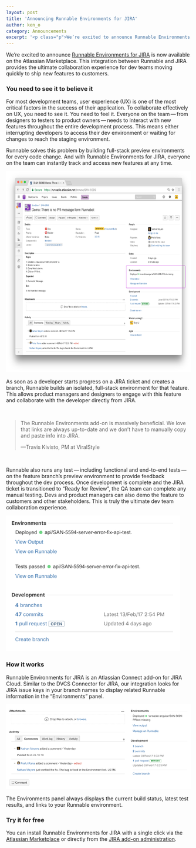 ```yaml
---
layout: post
title: 'Announcing Runnable Environments for JIRA'
author: ken_o
category: Announcements
excerpt: '<p class="p">We’re excited to announce Runnable Environments for JIRA is now available on the Atlassian Marketplace. This integration between Runnable and JIRA provides the ultimate collaboration experience for dev teams moving quickly to ship new features to customers.'
---
```


We’re excited to announce [Runnable Environments for JIRA](https://marketplace.atlassian.com/plugins/runnable-addon/overview) is now available on the Atlassian Marketplace. This integration between Runnable and JIRA provides the ultimate collaboration experience for dev teams moving quickly to ship new features to customers.

### You need to see it to believe it

For most development teams, user experience (UX) is one of the most critical factors in the success of their application. To collaborate effectively on UX, you need to see it. You need to feel it. Everyone on the team — from designers to testers to product owners — needs to interact with new features throughout the entire development process. This means either interrupting developers to access their dev environment or waiting for changes to reach the staging environment.

Runnable solves this problem by building full-stack preview environments for every code change. And with Runnable Environments for JIRA, everyone on the team can instantly track and access new features at any time.

<img src="images/posts/jira-ss-1.png" width="653" height="546">

As soon as a developer starts progress on a JIRA ticket and creates a branch, Runnable builds an isolated, full-stack environment for that feature. This allows product managers and designers to engage with this feature and collaborate with the developer directly from JIRA.

<br>

> The Runnable Environments add-on is massively beneficial. We love that links are always up-to-date and we don’t have to manually copy and paste info into JIRA.
>
> <div class="text-right">—Travis Kivisto, PM at ViralStyle</div>

<br>

Runnable also runs any test — including functional and end-to-end tests — on the feature branch’s preview environment to provide feedback throughout the dev process. Once development is complete and the JIRA ticket is transitioned to “Ready for Review”, the QA team can complete any manual testing. Devs and product managers can also demo the feature to customers and other stakeholders. This is truly the ultimate dev team collaboration experience.

<img src="images/posts/jira-ss-2.png" width="474" height="368" class="img-bordered">

### How it works
Runnable Environments for JIRA is an Atlassian Connect add-on for JIRA Cloud. Similar to the DVCS Connector for JIRA, our integration looks for JIRA issue keys in your branch names to display related Runnable information in the “Environments” panel.

<img src="images/posts/jira-ss-3.png" width="600" class="img-bordered">

The Environments panel always displays the current build status, latest test results, and links to your Runnable environment.

### Try it for free
You can install Runnable Environments for JIRA with a single click via the [Atlassian Marketplace](https://marketplace.atlassian.com/plugins/runnable-addon/overview) or directly from the [JIRA add-on administration](https://runnable.com/docs/integrations/notifications/jira).

